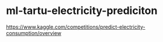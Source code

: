# ml-tartu-electricity-prediciton
https://www.kaggle.com/competitions/predict-electricity-consumption/overview
